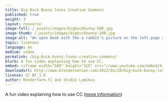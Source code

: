 ```yaml
---
title: Big Buck Bunny loves Creative Commons
published: true
weight: 3
layout: resource
image-full: /_assets/images/bigbuckbunny-500.jpg
image-thumb: /_assets/images/bigbuckbunny-200.jpg
image-alt: "An open book with the a rabbit's picture on the left page and creative coomon's logo on the right"
topic: licenses
language: en
medium: video
permalink: /big-buck-bunny-loves-creative-commons/
blurb: A fun video explaining how to use CC.
embed: <iframe width="560" height="315" src="//www.youtube.com/embed/4-Ddumty4mk" frameborder="0" allowfullscreen></iframe>
downloadurl: http://www.blendernation.com/2012/01/28/big-buck-bunny-loves-creative-commons/
license: CC BY 3.0
author: Renderfarm.fi and Studio Lumikuu
---
```


A fun video explaining how to use CC ([more information](#))

